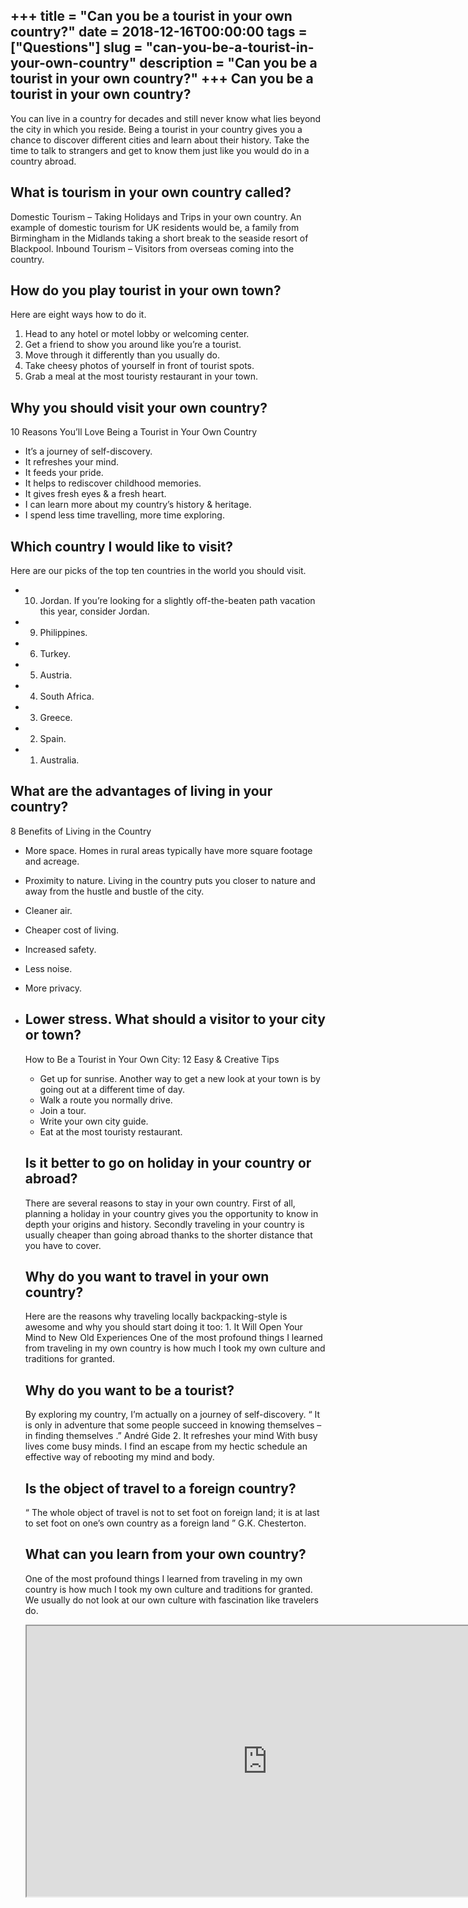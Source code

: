 +++
title = "Can you be a tourist in your own country?"
date = 2018-12-16T00:00:00
tags = ["Questions"]
slug = "can-you-be-a-tourist-in-your-own-country"
description = "Can you be a tourist in your own country?"
+++
Can you be a tourist in your own country?
-----------------------------------------

You can live in a country for decades and still never know what lies beyond the city in which you reside. Being a tourist in your country gives you a chance to discover different cities and learn about their history. Take the time to talk to strangers and get to know them just like you would do in a country abroad.

What is tourism in your own country called?
-------------------------------------------

Domestic Tourism – Taking Holidays and Trips in your own country. An example of domestic tourism for UK residents would be, a family from Birmingham in the Midlands taking a short break to the seaside resort of Blackpool. Inbound Tourism – Visitors from overseas coming into the country.

How do you play tourist in your own town?
-----------------------------------------

Here are eight ways how to do it.

1. Head to any hotel or motel lobby or welcoming center.
2. Get a friend to show you around like you’re a tourist.
3. Move through it differently than you usually do.
4. Take cheesy photos of yourself in front of tourist spots.
5. Grab a meal at the most touristy restaurant in your town.

Why you should visit your own country?
--------------------------------------

10 Reasons You’ll Love Being a Tourist in Your Own Country

- It’s a journey of self-discovery.
- It refreshes your mind.
- It feeds your pride.
- It helps to rediscover childhood memories.
- It gives fresh eyes &amp; a fresh heart.
- I can learn more about my country’s history &amp; heritage.
- I spend less time travelling, more time exploring.

Which country I would like to visit?
------------------------------------

Here are our picks of the top ten countries in the world you should visit.

- 10) Jordan. If you’re looking for a slightly off-the-beaten path vacation this year, consider Jordan.
- 9) Philippines.
- 6) Turkey.
- 5) Austria.
- 4) South Africa.
- 3) Greece.
- 2) Spain.
- 1) Australia.

What are the advantages of living in your country?
--------------------------------------------------

8 Benefits of Living in the Country

- More space. Homes in rural areas typically have more square footage and acreage.
- Proximity to nature. Living in the country puts you closer to nature and away from the hustle and bustle of the city.
- Cleaner air.
- Cheaper cost of living.
- Increased safety.
- Less noise.
- More privacy.
- Lower stress. What should a visitor to your city or town?
    -------------------------------------------
    
    How to Be a Tourist in Your Own City: 12 Easy &amp; Creative Tips
    
    
    - Get up for sunrise. Another way to get a new look at your town is by going out at a different time of day.
    - Walk a route you normally drive.
    - Join a tour.
    - Write your own city guide.
    - Eat at the most touristy restaurant.
    
    Is it better to go on holiday in your country or abroad?
    --------------------------------------------------------
    
    There are several reasons to stay in your own country. First of all, planning a holiday in your country gives you the opportunity to know in depth your origins and history. Secondly traveling in your country is usually cheaper than going abroad thanks to the shorter distance that you have to cover.
    
    Why do you want to travel in your own country?
    ----------------------------------------------
    
    Here are the reasons why traveling locally backpacking-style is awesome and why you should start doing it too: 1. It Will Open Your Mind to New Old Experiences One of the most profound things I learned from traveling in my own country is how much I took my own culture and traditions for granted.
    
    Why do you want to be a tourist?
    --------------------------------
    
    By exploring my country, I’m actually on a journey of self-discovery. “ It is only in adventure that some people succeed in knowing themselves – in finding themselves .” André Gide 2. It refreshes your mind With busy lives come busy minds. I find an escape from my hectic schedule an effective way of rebooting my mind and body.
    
    Is the object of travel to a foreign country?
    ---------------------------------------------
    
    “ The whole object of travel is not to set foot on foreign land; it is at last to set foot on one’s own country as a foreign land ” G.K. Chesterton.
    
    What can you learn from your own country?
    -----------------------------------------
    
    One of the most profound things I learned from traveling in my own country is how much I took my own culture and traditions for granted. We usually do not look at our own culture with fascination like travelers do.
    
    <iframe allow="accelerometer; autoplay; clipboard-write; encrypted-media; gyroscope; picture-in-picture" allowfullscreen="" class="__youtube_prefs__  epyt-is-override  no-lazyload" data-no-lazy="1" data-origheight="433" data-origwidth="770" data-skipgform_ajax_framebjll="" height="433" id="_ytid_41380" loading="lazy" src="https://www.youtube.com/embed/VuhHqdURmuU?enablejsapi=1&autoplay=0&cc_load_policy=0&cc_lang_pref=&iv_load_policy=1&loop=0&modestbranding=0&rel=1&fs=1&playsinline=0&autohide=2&theme=dark&color=red&controls=1&" title="YouTube player" width="770"></iframe>